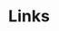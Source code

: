 ---
title: "Links" # in any language you want
layout: "links" # is necessary
# url: "/archive"
# description: "Description for Search"
summary: "links"
---